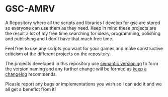 # GSC-AMRV

A Repository where all the scripts and libraries I develop for gsc are stored so everyone can use them as they need. Keep in mind these projects are the result a lot of my free time searching for ideas, programming, polishing and publishing and I don't have that much free time.

Feel free to use any scripts you want for your games and make constructive criticism of the different projects on the repository.

The projects developed in this repository use [semantic versioning](https://semver.org/) to form the version naming and any further change will be formed as [keep a changelog](https://keepachangelog.com/en/1.0.0/) recommends.

Pleasle report any bugs or implementations you wish so I can add it and we all get a benefict from it!
